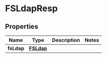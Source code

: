 # FSLdapResp

## Properties
Name | Type | Description | Notes
------------ | ------------- | ------------- | -------------
**fsLdap** | [**FSLdap**](FSLdap.md) |  | 
